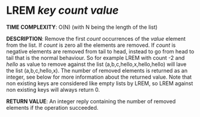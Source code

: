 # LREM <i>key</i> <i>count</i> <i>value</i>

**TIME COMPLEXITY**:
O(N) (with N being the length of the list)

**DESCRIPTION**:
Remove the first *count* occurrences of the *value* element from the list. If
*count* is zero all the elements are removed. If *count* is negative elements
are removed from tail to head, instead to go from head to tail that is the
normal behaviour. So for example LREM with count -2 and *hello* as value to
remove against the list (a,b,c,hello,x,hello,hello) will lave the list
(a,b,c,hello,x). The number of removed elements is returned as an integer, see
below for more information about the returned value. Note that non existing
keys are considered like empty lists by LREM, so LREM against non existing
keys will always return 0.

**RETURN VALUE**:
An integer reply containing the number of removed elements if the operation succeeded.
